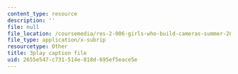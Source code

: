 ```yaml
---
content_type: resource
description: ''
file: null
file_location: /coursemedia/res-2-006-girls-who-build-cameras-summer-2016/2655e547c731514e818d695ef5eace5e_-4C9-OgKLCY.vtt
file_type: application/x-subrip
resourcetype: Other
title: 3play caption file
uid: 2655e547-c731-514e-818d-695ef5eace5e
---
```

